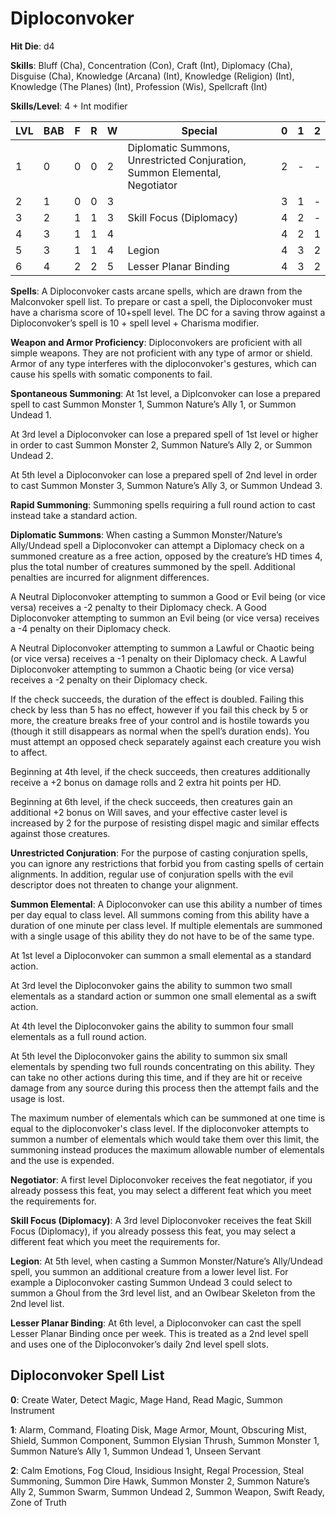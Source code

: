 # Diploconvoker

**Hit Die**: d4

**Skills**: Bluff (Cha), Concentration (Con), Craft (Int), Diplomacy (Cha), Disguise (Cha), Knowledge (Arcana) (Int), Knowledge (Religion) (Int), Knowledge (The Planes) (Int), Profession (Wis), Spellcraft (Int)

**Skills/Level**: 4 + Int modifier

LVL | BAB | F | R | W | Special | 0 | 1 | 2
--- | --- | - | - | - | ------- | - | - | -
1   | 0   | 0 | 0 | 2 | Diplomatic Summons, Unrestricted Conjuration, Summon Elemental, Negotiator | 2 |  -  |  -  
2   | 1   | 0 | 0 | 3 |  | 3 | 1 |  -  
3   | 2   | 1 | 1 | 3 | Skill Focus (Diplomacy) | 4 | 2 | -
4   | 3   | 1 | 1 | 4 |  | 4 | 2 | 1
5   | 3   | 1 | 1 | 4 | Legion | 4 | 3 | 2
6   | 4   | 2 | 2 | 5 | Lesser Planar Binding | 4 | 3 | 2

**Spells**: A Diploconvoker casts arcane spells, which are drawn from the Malconvoker spell list. To prepare or cast a spell, the Diploconvoker must have a charisma score of 10+spell level. The DC for a saving throw against a Diploconvoker’s spell is 10 + spell level + Charisma modifier. 

**Weapon and Armor Proficiency**: Diploconvokers are proficient with all simple weapons. They are not proficient with any type of armor or shield. Armor of any type interferes with the diploconvoker's gestures, which can cause his spells with somatic components to fail.

**Spontaneous Summoning**: At 1st level, a Diplconvoker can lose a prepared spell to cast Summon Monster 1, Summon Nature’s Ally 1, or Summon Undead 1.

At 3rd level a Diploconvoker can lose a prepared spell of 1st level or higher in order to cast Summon Monster 2, Summon Nature’s Ally 2, or Summon Undead 2.

At 5th level a Diploconvoker can lose a prepared spell of 2nd level in order to cast Summon Monster 3, Summon Nature’s Ally 3, or Summon Undead 3. 

**Rapid Summoning**: Summoning spells requiring a full round action to cast instead take a standard action.

**Diplomatic Summons**: When casting a Summon Monster/Nature’s Ally/Undead spell a Diploconvoker can attempt a Diplomacy check on a summoned creature as a free action, opposed by the creature’s HD times 4, plus the total number of creatures summoned by the spell. 
Additional penalties are incurred for alignment differences. 

A Neutral Diploconvoker attempting to summon a Good or Evil being (or vice versa) receives a -2 penalty to their Diplomacy check. A Good Diploconvoker attempting to summon an Evil being (or vice versa) receives a -4 penalty on their Diplomacy check.

A Neutral Diploconvoker attempting to summon a Lawful or Chaotic being (or vice versa) receives a -1 penalty on their Diplomacy check. A Lawful Diploconvoker attempting to summon a Chaotic being (or vice versa) receives a -2 penalty on their Diplomacy check.

If the check succeeds, the duration of the effect is doubled. Failing this check by less than 5 has no effect, however if you fail this check by 5 or more, the creature breaks free of your control and is hostile towards you (though it still disappears as normal when the spell’s duration ends). You must attempt an opposed check separately against each creature you wish to affect.

Beginning at 4th level, if the check succeeds, then creatures additionally receive a +2 bonus on damage rolls and 2 extra hit points per HD.

Beginning at 6th level, if the check succeeds, then creatures gain an additional +2 bonus on Will saves, and your effective caster level is increased by 2 for the purpose of resisting dispel magic and similar effects against those creatures.

**Unrestricted Conjuration**: For the purpose of casting conjuration spells, you can ignore any restrictions that forbid you from casting spells of certain alignments. In addition, regular use of conjuration spells with the evil descriptor does not threaten to change your alignment.

**Summon Elemental**: A Diploconvoker can use this ability a number of times per day equal to class level. All summons coming from this ability have a duration of one minute per class level. If multiple elementals are summoned with a single usage of this ability they do not have to be of the same type.

At 1st level a Diploconvoker can summon a small elemental as a standard action.

At 3rd level the Diploconvoker gains the ability to summon two small elementals as a standard action or summon one small elemental as a swift action.

At 4th level the Diploconvoker gains the ability to summon four small elementals as a full round action.

At 5th level the Diploconvoker gains the ability to summon six small elementals by spending two full rounds concentrating on this ability. They can take no other actions during this time, and if they are hit or receive damage from any source during this process then the attempt fails and the usage is lost. 

The maximum number of elementals which can be summoned at one time is equal to the diploconvoker's class level. If the diploconvoker attempts to summon a number of elementals which would take them over this limit, the summoning instead produces the maximum allowable number of elementals and the use is expended.

**Negotiator**: A first level Diploconvoker receives the feat negotiator, if you already possess this feat, you may select a different feat which you meet the requirements for.
 
**Skill Focus (Diplomacy)**: A 3rd level Diploconvoker receives the feat Skill Focus (Diplomacy), if you already possess this feat, you may select a different feat which you meet the requirements for.

**Legion**: At 5th level, when casting a Summon Monster/Nature’s Ally/Undead spell, you summon an additional creature from a lower level list. For example a Diploconvoker casting Summon Undead 3 could select to summon a Ghoul from the 3rd level list, and an Owlbear Skeleton from the 2nd level list.

**Lesser Planar Binding**: At 6th level, a Diploconvoker can cast the spell Lesser Planar Binding once per week. This is treated as a 2nd level spell and uses one of the Diploconvoker’s daily 2nd level spell slots.

## Diploconvoker Spell List

**0**: Create Water, Detect Magic, Mage Hand, Read Magic, Summon Instrument

**1**: Alarm, Command, Floating Disk, Mage Armor, Mount, Obscuring Mist, Shield, Summon Component, Summon Elysian Thrush, Summon Monster 1, Summon Nature’s Ally 1, Summon Undead 1, Unseen Servant

**2**: Calm Emotions, Fog Cloud, Insidious Insight, Regal Procession, Steal Summoning, Summon Dire Hawk, Summon Monster 2, Summon Nature’s Ally 2, Summon Swarm, Summon Undead 2, Summon Weapon, Swift Ready, Zone of Truth
